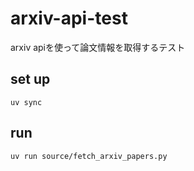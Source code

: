 # arxiv-api-test
arxiv apiを使って論文情報を取得するテスト

## set up
```
uv sync
```

## run
```bash
uv run source/fetch_arxiv_papers.py
```